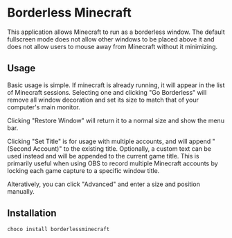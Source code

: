 ﻿# Borderless Minecraft

This application allows Minecraft to run as a borderless window. The default fullscreen mode does not allow other windows to be placed above it and does not allow users to mouse away from Minecraft without it minimizing.

## Usage

Basic usage is simple. If minecraft is already running, it will appear in the list of Minecraft sessions. Selecting one and clicking "Go Borderless" will remove all window decoration and set its size to match that of your computer's main monitor.

Clicking "Restore Window" will return it to a normal size and show the menu bar.

Clicking "Set Title" is for usage with multiple accounts, and will append "(Second Account)" to the existing title. Optionally, a custom text can be used instead and will be appended to the current game title. This is primarily useful when using OBS to record multiple Minecraft accounts by locking each game capture to a specific window title.

Alteratively, you can click "Advanced" and enter a size and position manually.

## Installation

```powershell
choco install borderlessminecraft
```

